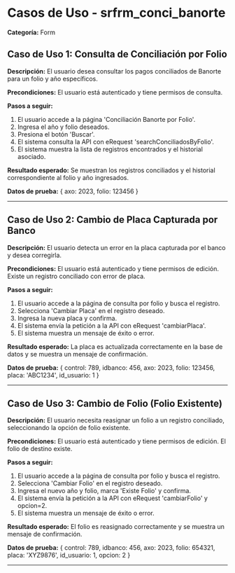 # Casos de Uso - srfrm_conci_banorte

**Categoría:** Form

## Caso de Uso 1: Consulta de Conciliación por Folio

**Descripción:** El usuario desea consultar los pagos conciliados de Banorte para un folio y año específicos.

**Precondiciones:**
El usuario está autenticado y tiene permisos de consulta.

**Pasos a seguir:**
1. El usuario accede a la página 'Conciliación Banorte por Folio'.
2. Ingresa el año y folio deseados.
3. Presiona el botón 'Buscar'.
4. El sistema consulta la API con eRequest 'searchConciliadosByFolio'.
5. El sistema muestra la lista de registros encontrados y el historial asociado.

**Resultado esperado:**
Se muestran los registros conciliados y el historial correspondiente al folio y año ingresados.

**Datos de prueba:**
{ axo: 2023, folio: 123456 }

---

## Caso de Uso 2: Cambio de Placa Capturada por Banco

**Descripción:** El usuario detecta un error en la placa capturada por el banco y desea corregirla.

**Precondiciones:**
El usuario está autenticado y tiene permisos de edición. Existe un registro conciliado con error de placa.

**Pasos a seguir:**
1. El usuario accede a la página de consulta por folio y busca el registro.
2. Selecciona 'Cambiar Placa' en el registro deseado.
3. Ingresa la nueva placa y confirma.
4. El sistema envía la petición a la API con eRequest 'cambiarPlaca'.
5. El sistema muestra un mensaje de éxito o error.

**Resultado esperado:**
La placa es actualizada correctamente en la base de datos y se muestra un mensaje de confirmación.

**Datos de prueba:**
{ control: 789, idbanco: 456, axo: 2023, folio: 123456, placa: 'ABC1234', id_usuario: 1 }

---

## Caso de Uso 3: Cambio de Folio (Folio Existente)

**Descripción:** El usuario necesita reasignar un folio a un registro conciliado, seleccionando la opción de folio existente.

**Precondiciones:**
El usuario está autenticado y tiene permisos de edición. El folio de destino existe.

**Pasos a seguir:**
1. El usuario accede a la página de consulta por folio y busca el registro.
2. Selecciona 'Cambiar Folio' en el registro deseado.
3. Ingresa el nuevo año y folio, marca 'Existe Folio' y confirma.
4. El sistema envía la petición a la API con eRequest 'cambiarFolio' y opcion=2.
5. El sistema muestra un mensaje de éxito o error.

**Resultado esperado:**
El folio es reasignado correctamente y se muestra un mensaje de confirmación.

**Datos de prueba:**
{ control: 789, idbanco: 456, axo: 2023, folio: 654321, placa: 'XYZ9876', id_usuario: 1, opcion: 2 }

---

